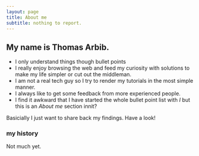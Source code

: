 ```yaml
---
layout: page
title: About me
subtitle: nothing to report.
---
```


## My name is Thomas Arbib.

* I only understand things though bullet points
* I really enjoy browsing the web and feed my curiosity with solutions to make my life simpler or cut out the middleman. 
* I am not a real tech guy so I try to render my tutorials in the most simple manner. 
* I always like to get some feedback from more experienced people. 
* I find it awkward that I have started the whole bullet point list with _I_ but this is an _About me_ section innit? 

Basicially I just want to share back my findings. Have a look! 

### my history

Not much yet.